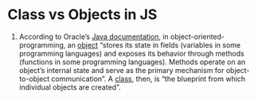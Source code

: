 # Class vs Objects in JS

1. According to Oracle’s [Java documentation](https://docs.oracle.com/javase/tutorial/java/concepts/index.html), in object-oriented-programming, an [object](https://docs.oracle.com/javase/tutorial/java/concepts/object.html) “stores its state in fields (variables in some programming languages) and exposes its behavior through methods (functions in some programming languages). Methods operate on an object’s internal state and serve as the primary mechanism for object-to-object communication”. A [class](https://docs.oracle.com/javase/tutorial/java/concepts/class.html), then, is “the blueprint from which individual objects are created”.